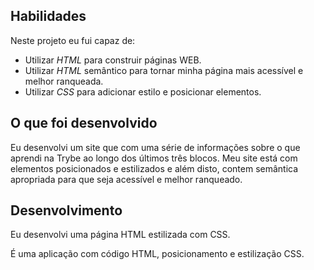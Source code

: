 ## Habilidades

Neste projeto eu fui capaz de:

* Utilizar _HTML_ para construir páginas WEB.
* Utilizar _HTML_ semântico para tornar minha página mais acessível e melhor ranqueada.
* Utilizar _CSS_ para adicionar estilo e posicionar elementos.

## O que foi desenvolvido

Eu desenvolvi um site que com uma série de informações sobre o que aprendi na Trybe ao longo dos últimos três blocos. Meu site está com elementos posicionados e estilizados e além disto, contem semântica apropriada para que seja acessível e melhor ranqueado.

## Desenvolvimento

Eu desenvolvi uma página HTML estilizada com CSS.

É uma aplicação com código HTML, posicionamento e estilização CSS.